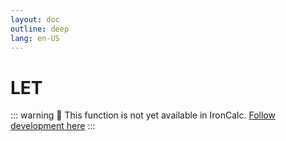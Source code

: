 ```yaml
---
layout: doc
outline: deep
lang: en-US
---
```


# LET

::: warning
🚧 This function is not yet available in IronCalc.
[Follow development here](https://github.com/ironcalc/IronCalc/labels/Functions)
:::